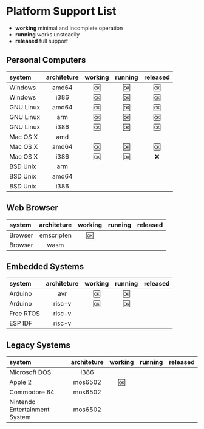 Platform Support List
=====================

 * **working** minimal and incomplete operation
 * **running** works unsteadily
 * **released** full support

Personal Computers
------------------

| system | architeture | working | running | released |
| :----- | :---------: | :-----: | :-----: | :------: |
| Windows | amd64 | :ok: | :ok:  | :ok:  |
| Windows | i386 | :ok:  | :ok: | :ok: |
| GNU Linux | amd64 | :ok:  | :ok: | :ok: |
| GNU Linux | arm | :ok:  | :ok: | :ok: |
| GNU Linux | i386 | :ok: | :ok: | :ok: |
| Mac OS X | amd |
| Mac OS X | amd64 | :ok: | :ok: | :ok: |
| Mac OS X | i386 | :ok: | :ok: | :x: |
| BSD Unix | arm |
| BSD Unix | amd64 |
| BSD Unix | i386 |

Web Browser 
-----------

| system | architeture | working | running | released |
| :----- | :---------: | :-----: | :-----: | :------: |
| Browser | emscripten | :ok: |
| Browser | wasm |

Embedded Systems
----------------

| system | architeture | working | running | released |
| :----- | :---------: | :-----: | :-----: | :------: |
| Arduino | avr | :ok: | :ok: |
| Arduino | risc-v | :ok: | :ok: |
| Free RTOS | risc-v |
| ESP IDF | risc-v |

Legacy Systems
--------------

| system | architeture | working | running | released |
| :----- | :---------: | :-----: | :-----: | :------: |
| Microsoft DOS | i386 |
| Apple 2 | mos6502 | :ok: |
| Commodore 64 | mos6502 |
| Nintendo Entertainment System | mos6502 |
